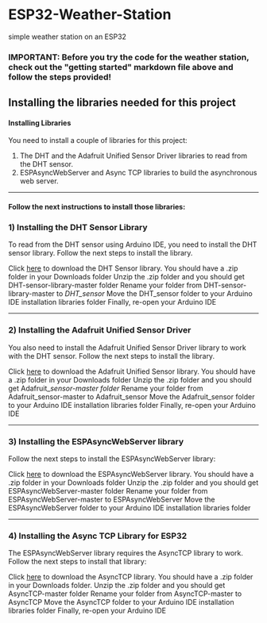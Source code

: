 # ESP32-Weather-Station
simple weather station on an ESP32

### IMPORTANT: Before you try the code for the weather station, check out the "getting started" markdown file above and follow the steps provided!


## Installing the libraries needed for this project

#### Installing Libraries
You need to install a couple of libraries for this project:

1) The DHT and the Adafruit Unified Sensor Driver libraries to read from the DHT sensor.
2) ESPAsyncWebServer and Async TCP libraries to build the asynchronous web server.
____________
#### Follow the next instructions to install those libraries:

### 1) Installing the DHT Sensor Library
To read from the DHT sensor using Arduino IDE, you need to install the DHT sensor library. Follow the next steps to install the library.

Click [here](https://github.com/adafruit/DHT-sensor-library/archive/master.zip) to download the DHT Sensor library. You should have a .zip folder in your Downloads folder
Unzip the .zip folder and you should get DHT-sensor-library-master folder
Rename your folder from DHT-sensor-library-master to  *DHT_sensor*
Move the DHT_sensor folder to your Arduino IDE installation libraries folder
Finally, re-open your Arduino IDE
_____________
### 2) Installing the Adafruit Unified Sensor Driver

You also need to install the Adafruit Unified Sensor Driver library to work with the DHT sensor. Follow the next steps to install the library.

Click [here](https://github.com/adafruit/Adafruit_Sensor/archive/master.zip) to download the Adafruit Unified Sensor library. You should have a .zip folder in your Downloads folder
Unzip the .zip folder and you should get Adafruit_*sensor-master folder*
Rename your folder from Adafruit_sensor-master to Adafruit_sensor
Move the Adafruit_sensor folder to your Arduino IDE installation libraries folder
Finally, re-open your Arduino IDE
____________
### 3) Installing the ESPAsyncWebServer library

Follow the next steps to install the ESPAsyncWebServer library:

Click [here](https://github.com/me-no-dev/ESPAsyncWebServer/archive/master.zip) to download the ESPAsyncWebServer library. You should have a .zip folder in your Downloads folder
Unzip the .zip folder and you should get ESPAsyncWebServer-master folder
Rename your folder from ESPAsyncWebServer-master to ESPAsyncWebServer
Move the ESPAsyncWebServer folder to your Arduino IDE installation libraries folder
________________
### 4) Installing the Async TCP Library for ESP32

The ESPAsyncWebServer library requires the AsyncTCP library to work. Follow the next steps to install that library:

Click [here](https://github.com/me-no-dev/AsyncTCP/archive/master.zip) to download the AsyncTCP library. 
You should have a .zip folder in your Downloads folder.
Unzip the .zip folder and you should get AsyncTCP-master folder
Rename your folder from AsyncTCP-master to AsyncTCP
Move the AsyncTCP folder to your Arduino IDE installation libraries folder
Finally, re-open your Arduino IDE
